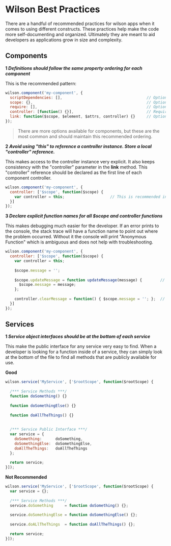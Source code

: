 # Wilson Best Practices

There are a handful of recommended practices for wilson apps when it comes to using different constructs.
These practices help make the code more self-documenting and organized. Ultimately they are meant to
aid developers as applications grow in size and complexity.

## Components

**1 *Definitions should follow the same property ordering for each component***

This is the recommended pattern:

```js
wilson.component('my-component', {
  scriptDependencies: [],                                     // Optional    
  scope: {},                                                  // Optional
  require: [],                                                // Optional
  controller: [function() {}],                                // Required                         
  link: function($scope, $element, $attrs, controller) {}     // Optional
});
```
> There are more options available for components, but these are the most common and should
> maintain this recommended ordering.


**2 *Avoid using "this" to reference a controller instance. Store a local "controller" reference.***

This makes access to the controller instance very explicit. It also keeps consistency with the
"controller" parameter in the **link** method. This "controller" reference should be declared as the
first line of each component controller.

```js
wilson.component('my-component', {
  controller: ['$scope', function($scope) {
    var controller = this;                    // This is recommended in every controller
  }]
});
```

**3 *Declare explicit function names for all $scope and controller functions***

This makes debugging much easier for the developer. If an error prints to the console, the 
stack trace will have a function name to point out where the problem occurred. Without it the 
console will print "Anonymous Function" which is ambiguous and does not help with troubleshooting.

```js
wilson.component('my-component', {
  controller: ['$scope', function($scope) {
    var controller = this;
    
    $scope.message = '';
    
    $scope.updateMessage = function updateMessage(message) {        // GOOD - Function name matches the property name
      $scope.message = message;
    };
    
    controller.clearMessage = function() { $scope.message = ''; };  // BAD  - Function has no name
  }]
});
```

## Services

**1 *Service object interfaces should be at the bottom of each service***

This make the public interface for any service very easy to find. When a developer is looking for a function 
inside of a service, they can simply look at the bottom of the file to find all methods that are publicly 
available for use.

**Good**
```js
wilson.service('MyService', ['$rootScope', function($rootScope) {
  
  /*** Service Methods ***/
  function doSomething() {}
  
  function doSomethingElse() {}
  
  function doAllTheThings() {}
  
  
  /*** Service Public Interface ***/
  var service = {
    doSomething:      doSomething,
    doSomethingElse:  doSomethingElse,
    doAllTheThings:   doAllTheThings
  };
  
  return service;
}]);
```
**Not Recommended**
```js
wilson.service('MyService', ['$rootScope', function($rootScope) {
  var service = {};
  
  /*** Service Methods ***/
  service.doSomething     = function doSomething() {};
  
  service.doSomethingElse = function doSomethingElse() {};
  
  service.doALlTheThings  = function doAllTheThings() {};
  
  return service;
}]);
```